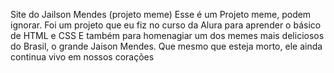 Site do Jailson Mendes (projeto meme)
Esse é um Projeto meme, podem ignorar. Foi um projeto que eu fiz no curso da Alura para aprender o básico de HTML e CSS
E também para homenagiar um dos memes mais deliciosos do Brasil, o grande Jaison Mendes. Que mesmo que esteja morto, ele ainda continua vivo em nossos corações
